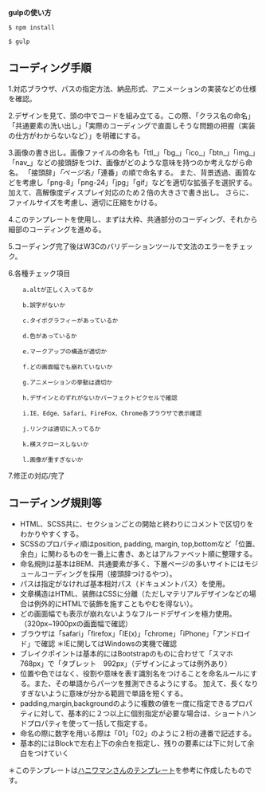 **gulpの使い方**

`$ npm install`

`$ gulp`



## コーディング手順

1.対応ブラウザ、パスの指定方法、納品形式、アニメーションの実装などの仕様を確認。

2.デザインを見て、頭の中でコードを組み立てる。この際、「クラス名の命名」「共通要素の洗い出し」「実際のコーディングで直面しそうな問題の把握（実装の仕方がわからないなど）」を明確にする。

3.画像の書き出し。画像ファイルの命名も「ttl_」「bg_」「ico_」「btn_」「img_」「nav_」などの接頭辞をつけ、画像がどのような意味を持つのか考えながら命名。
「接頭辞」_「ページ名」_「連番」の順で命名する。
また、背景透過、画質などを考慮し「png-8」「png-24」「jpg」「gif」などを適切な拡張子を選択する。
加えて、高解像度ディスプレイ対応のため２倍の大きさで書き出し。
さらに、ファイルサイズを考慮し、適切に圧縮をかける。

4.このテンプレートを使用し、まずは大枠、共通部分のコーディング、それから細部のコーディングを進める。

5.コーディング完了後はW3Cのバリデーションツールで文法のエラーをチェック。

6.各種チェック項目

```
    a.altが正しく入ってるか

    b.誤字がないか

    c.タイポグラフィーがあっているか

    d.色があっているか

    e.マークアップの構造が適切か

    f.どの画面幅でも崩れていないか

    g.アニメーションの挙動は適切か

    h.デザインとのずれがないかパーフェクトピクセルで確認

    i.IE、Edge、Safari、FireFox、Chrome各ブラウザで表示確認

    j.リンクは適切に入ってるか

    k.横スクロースしないか
    
    l.画像が重すぎないか
 ```

7.修正の対応/完了



## コーディング規則等

- HTML、SCSS共に、セクションごとの開始と終わりにコメントで区切りをわかりやすくする。
- SCSSのプロパティ順はposition, padding, margin, top,bottomなど「位置、余白」に関わるものを一番上に書き、あとはアルファベット順に整理する。
- 命名規則は基本はBEM、共通要素が多く、下層ページの多いサイトにはモジュールコーディングを採用（接頭辞つけるやつ）。
- パスは指定がなければ基本相対パス（ドキュメントパス）を使用。
- 文章構造はHTML、装飾はCSSに分離（ただしマテリアルデザインなどの場合は例外的にHTMLで装飾を施すこともやむを得ない）。
- どの画面幅でも表示が崩れないようなフルードデザインを極力使用。（320px~1900pxの画面幅で確認）
- ブラウザは「safari」「firefox」「IE(x)」「chrome」「iPhone」「アンドロイド」で確認
＊IEに関してはWindowsの実機で確認
- ブレイクポイントは基本的にはBootstrapのものに合わせて「スマホ　768px」で「タブレット　992px」（デザインによっては例外あり）
- 位置や色ではなく、役割や意味を表す識別名をつけることを命名ルールにする。また、その単語からパーツを推測できるようにする。
加えて、長くなりすぎないように意味が分かる範囲で単語を短くする。
- padding,margin,backgroundのように複数の値を一度に指定できるプロパティに対して、基本的に２つ以上に個別指定が必要な場合は、ショートハンドプロパティを使って一括して指定する。
- 命名の際に数字を用いる際は「01」「02」のように２桁の連番で記述する。
- 基本的にはBlockで左右上下の余白を指定し、残りの要素には下に対して余白をつけていく

＊このテンプレートは[ハニワマンさんのテンプレート](https://github.com/haniwaman/template0)を参考に作成したものです。
